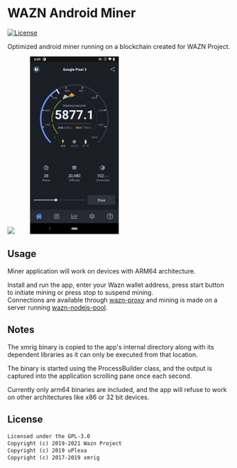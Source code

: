 WAZN Android Miner
======================

[![License](https://img.shields.io/badge/license-GPL--3.0-blue)](https://opensource.org/licenses/GPL-3.0)

Optimized android miner running on a blockchain created for WAZN Project.

<img src="https://wazn.io/downloads/img/wazndroid_miner.png" height="400">	&nbsp;	&nbsp;	&nbsp;	&nbsp;	<img src="./dashboard3.png" height="400" />

## Usage

Miner application will work on devices with ARM64 architecture.

Install and run the app, enter your Wazn wallet address, press start button to initiate mining or press stop to suspend mining.  
Connections are available through [wazn-proxy](https://github.com/project-wazn/wazn-proxy) and mining is made on a server running [wazn-nodejs-pool](https://github.com/project-wazn/wazn-nodejs-pool).

## Notes

The xmrig binary is copied to the app's internal directory along with its dependent libraries as it can only be executed from that location.

The binary is started using the ProcessBuilder class, and the output is captured into the application scrolling pane once each second.

Currently only arm64 binaries are included, and the app will refuse to work on other architectures like x86 or 32 bit devices.

## License
```
Licensed under the GPL-3.0
Copyright (c) 2019-2021 Wazn Project
Copyright (c) 2019 uPlexa
Copyright (c) 2017-2019 xmrig
```
